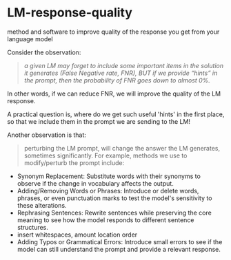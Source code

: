 # LM-response-quality
method and software to improve quality of the response you get from your language model

Consider the observation: 
> *a given LM may forget to include some important items in the solution it generates (False Negative rate, FNR), BUT if we provide “hints” in the prompt, then the probability of FNR goes down to almost 0%.*

In other words, if we can reduce FNR, we will improve the quality of the LM response.

A practical question is, where do we get such useful 'hints' in the first place, so that we include them in the prompt we are sending to the LM!



Another observation is that:
> perturbing the LM prompt, will change the answer the LM generates, sometimes significantly.
For example, methods we use to modify/perturb the prompt include:
+ Synonym Replacement: Substitute words with their synonyms to observe if the change in vocabulary affects the output.
+ Adding/Removing Words or Phrases: Introduce or delete words, phrases, or even punctuation marks to test the model's sensitivity to these alterations.
+ Rephrasing Sentences: Rewrite sentences while preserving the core meaning to see how the model responds to different sentence structures.
+ insert whitespaces, amount location order
+ Adding Typos or Grammatical Errors: Introduce small errors to see if the model can still understand the prompt and provide a relevant response. 


